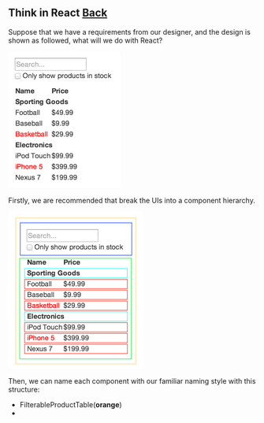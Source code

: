 ## Think in React [Back](./../react.md)

Suppose that we have a requirements from our designer, and the design is shown as followed, what will we do with React?

![](thinking-in-react-mock.png)

Firstly, we are recommended that break the UIs into a component hierarchy.

![](thinking-in-react-components.png)

Then, we can name each component with our familiar naming style with this structure:

- FilterableProductTable(**orange**)
- 